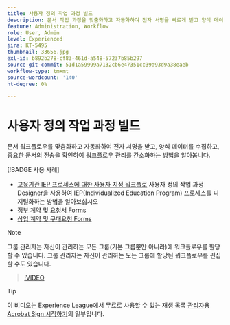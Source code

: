```yaml
---
title: 사용자 정의 작업 과정 빌드
description: 문서 작업 과정을 맞춤화하고 자동화하여 전자 서명을 빠르게 받고 양식 데이터를 수집하는 방법을 알아봅니다
feature: Administration, Workflow
role: User, Admin
level: Experienced
jira: KT-5495
thumbnail: 33656.jpg
exl-id: b892b278-cf83-461d-a548-57237b85b297
source-git-commit: 51d1a59999a7132cb6e47351cc39a93d9a38eaeb
workflow-type: tm+mt
source-wordcount: '140'
ht-degree: 0%

---
```


# 사용자 정의 작업 과정 빌드

문서 워크플로우를 맞춤화하고 자동화하여 전자 서명을 받고, 양식 데이터를 수집하고, 중요한 문서의 전송을 확인하여 워크플로우 관리를 간소화하는 방법을 알아봅니다.

[!BADGE 사용 사례]

* [교육기관 IEP 프로세스에 대한 사용자 지정 워크플로](https://experienceleague.adobe.com/docs/document-cloud-learn/sign-learning-hub/expand/recipes/edu/usecase-edu-iep.html?lang=en)
사용자 정의 작업 과정 Designer을 사용하여 IEP(Individualized Education Program) 프로세스를 디지털화하는 방법을 알아보십시오
* [정부 계약 및 요청서 Forms](https://experienceleague.adobe.com/docs/document-cloud-learn/sign-learning-hub/expand/recipes/gov/usecasegovcontracts.html?lang=en)
* [상업 계약 및 구매요청 Forms](https://experienceleague.adobe.com/docs/document-cloud-learn/sign-learning-hub/expand/recipes/com/usecasecomcontracts.html?lang=en)

>[!NOTE]
>
그룹 관리자는 자신이 관리하는 모든 그룹(기본 그룹뿐만 아니라)에 워크플로우를 할당할 수 있습니다. 그룹 관리자는 자신이 관리하는 모든 그룹에 할당된 워크플로우를 편집할 수도 있습니다.

>[!VIDEO](https://video.tv.adobe.com/v/33656?quality=12&learn=on&hidetitle=true)

>[!TIP]
>
이 비디오는 Experience League에서 무료로 사용할 수 있는 재생 목록 [관리자용 Acrobat Sign 시작하기](https://experienceleague.adobe.com/en/playlists/acrobat-sign-get-started-administrators)의 일부입니다.

